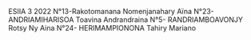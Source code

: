 ESIIA 3 2022
N°13-Rakotomanana Nomenjanahary Aïna
N°23-ANDRIAMIHARISOA Toavina Andrandraina 
N°5- RANDRIAMBOAVONJY Rotsy Ny Aina
N°24- HERIMAMPIONONA Tahiry Mariano
